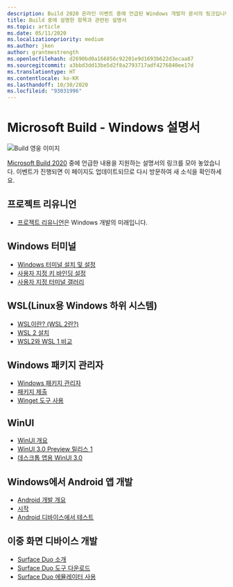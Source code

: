 ```yaml
---
description: Build 2020 온라인 이벤트 중에 언급된 Windows 개발자 문서의 링크입니다.
title: Build 중에 설명한 항목과 관련된 설명서
ms.topic: article
ms.date: 05/11/2020
ms.localizationpriority: medium
ms.author: jken
author: grantmestrength
ms.openlocfilehash: d2690bd0a166856c92201e9d1693b622d3ecaa87
ms.sourcegitcommit: a3bbd3dd13be5d2f8a2793717adf4276840ee17d
ms.translationtype: HT
ms.contentlocale: ko-KR
ms.lasthandoff: 10/30/2020
ms.locfileid: "93031996"
---
```

# <a name="microsoft-build---the-windows-documentation"></a>Microsoft Build - Windows 설명서

![Build 영웅 이미지](../images/build-banner.jpeg)

[Microsoft Build 2020](https://mybuild.microsoft.com) 중에 언급한 내용을 지원하는 설명서의 링크를 모아 놓았습니다. 이벤트가 진행되면 이 페이지도 업데이트되므로 다시 방문하여 새 소식을 확인하세요.

## <a name="project-reunion"></a>프로젝트 리유니언

* [프로젝트 리유니언](https://blogs.windows.com/windowsdeveloper/2020/05/19/developing-for-all-1-billion-windows-10-devices-and-beyond/)은 Windows 개발의 미래입니다.

## <a name="windows-terminal"></a>Windows 터미널

* [Windows 터미널 설치 및 설정](/windows/terminal/get-started)
* [사용자 지정 키 바인딩 설정](/windows/terminal/customize-settings/key-bindings)
* [사용자 지정 터미널 갤러리](/windows/terminal/custom-terminal-gallery/retro-command-prompt)

## <a name="windows-subsystem-for-linux-wsl"></a>WSL(Linux용 Windows 하위 시스템)

* [WSL이란? (WSL 2란?)](/windows/wsl/about)
* [WSL 2 설치](/windows/wsl/install-win10)
* [WSL2와 WSL 1 비교](/windows/wsl/compare-versions)

## <a name="windows-package-manager"></a>Windows 패키지 관리자

* [Windows 패키지 관리자](../../package-manager/index.md) 
* [패키지 제출](../../package-manager/package/index.md)
* [Winget 도구 사용](../../package-manager/winget/index.md)

## <a name="winui"></a>WinUI

* [WinUI 개요](../winui/index.md)
* [WinUI 3.0 Preview 릴리스 1](../winui/winui3/index.md) 
* [데스크톱 앱용 WinUI 3.0](../winui/winui3/get-started-winui3-for-desktop.md)

## <a name="developing-for-android-on-windows"></a>Windows에서 Android 앱 개발

* [Android 개발 개요](../../android/overview.md)
* [시작](../../android/native-android.md)
* [Android 디바이스에서 테스트](../../android/emulator.md)

## <a name="dual-screen-device-development"></a>이중 화면 디바이스 개발

* [Surface Duo 소개](https://www.microsoft.com/surface/devices/surface-duo)
* [Surface Duo 도구 다운로드](/dual-screen/android/get-duo-sdk?tabs=windows)
* [Surface Duo 에뮬레이터 사용](/dual-screen/android/use-emulator?tabs=java%252cwindows)
